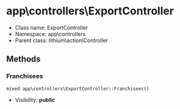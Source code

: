 app\controllers\ExportController
===============






* Class name: ExportController
* Namespace: app\controllers
* Parent class: lithium\action\Controller







Methods
-------


### Franchisees

    mixed app\controllers\ExportController::Franchisees()





* Visibility: **public**



